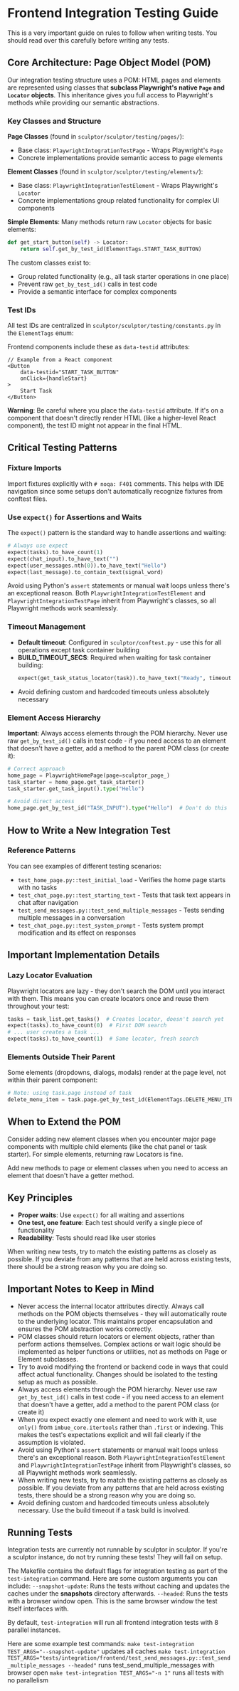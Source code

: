 # Frontend Integration Testing Guide

This is a very important guide on rules to follow when writing tests. You should read over this carefully before writing any tests.

## Core Architecture: Page Object Model (POM)

Our integration testing structure uses a POM: HTML pages and elements are represented using classes that **subclass Playwright's native `Page` and `Locator` objects**. This inheritance gives you full access to Playwright's methods while providing our semantic abstractions.

### Key Classes and Structure

**Page Classes** (found in `sculptor/sculptor/testing/pages/`):
- Base class: `PlaywrightIntegrationTestPage` - Wraps Playwright's `Page`
- Concrete implementations provide semantic access to page elements

**Element Classes** (found in `sculptor/sculptor/testing/elements/`):
- Base class: `PlaywrightIntegrationTestElement` - Wraps Playwright's `Locator`
- Concrete implementations group related functionality for complex UI components

**Simple Elements**: Many methods return raw `Locator` objects for basic elements:
```python
def get_start_button(self) -> Locator:
    return self.get_by_test_id(ElementTags.START_TASK_BUTTON)
```

The custom classes exist to:
- Group related functionality (e.g., all task starter operations in one place)
- Prevent raw `get_by_test_id()` calls in test code
- Provide a semantic interface for complex components

### Test IDs

All test IDs are centralized in `sculptor/sculptor/testing/constants.py` in the `ElementTags` enum:

Frontend components include these as `data-testid` attributes:
```tsx
// Example from a React component
<Button
    data-testid="START_TASK_BUTTON"
    onClick={handleStart}
>
    Start Task
</Button>
```

**Warning**: Be careful where you place the `data-testid` attribute. If it's on a component that doesn't directly render HTML (like a higher-level React component), the test ID might not appear in the final HTML.

## Critical Testing Patterns

### Fixture Imports

Import fixtures explicitly with `# noqa: F401` comments. This helps with IDE navigation since some setups don't automatically recognize fixtures from conftest files.

### Use `expect()` for Assertions and Waits

The `expect()` pattern is the standard way to handle assertions and waiting:

```python
# Always use expect
expect(tasks).to_have_count(1)
expect(chat_input).to_have_text("")
expect(user_messages.nth(0)).to_have_text("Hello")
expect(last_message).to_contain_text(signal_word)
```

Avoid using Python's `assert` statements or manual wait loops unless there's an exceptional reason. Both `PlaywrightIntegrationTestElement` and `PlaywrightIntegrationTestPage` inherit from Playwright's classes, so all Playwright methods work seamlessly.

### Timeout Management

- **Default timeout**: Configured in `sculptor/conftest.py` - use this for all operations except task container building
- **BUILD_TIMEOUT_SECS**: Required when waiting for task container building:
  ```python
  expect(get_task_status_locator(task)).to_have_text("Ready", timeout=BUILD_TIMEOUT_SECS * 1000)
  ```
- Avoid defining custom and hardcoded timeouts unless absolutely necessary

### Element Access Hierarchy

**Important**: Always access elements through the POM hierarchy. Never use raw `get_by_test_id()` calls in test code - if you need access to an element that doesn't have a getter, add a method to the parent POM class (or create it):
```python
# Correct approach
home_page = PlaywrightHomePage(page=sculptor_page_)
task_starter = home_page.get_task_starter()
task_starter.get_task_input().type("Hello")

# Avoid direct access
home_page.get_by_test_id("TASK_INPUT").type("Hello")  # Don't do this
```

## How to Write a New Integration Test

### Reference Patterns

You can see examples of different testing scenarios:
- `test_home_page.py::test_initial_load` - Verifies the home page starts with no tasks
- `test_chat_page.py::test_starting_text` - Tests that task text appears in chat after navigation
- `test_send_messages.py::test_send_multiple_messages` - Tests sending multiple messages in a conversation
- `test_chat_page.py::test_system_prompt` - Tests system prompt modification and its effect on responses

## Important Implementation Details

### Lazy Locator Evaluation

Playwright locators are lazy - they don't search the DOM until you interact with them. This means you can create locators once and reuse them throughout your test:

```python
tasks = task_list.get_tasks()  # Creates locator, doesn't search yet
expect(tasks).to_have_count(0)  # First DOM search
# ... user creates a task ...
expect(tasks).to_have_count(1)  # Same locator, fresh search
```

### Elements Outside Their Parent

Some elements (dropdowns, dialogs, modals) render at the page level, not within their parent component:
```python
# Note: using task.page instead of task
delete_menu_item = task.page.get_by_test_id(ElementTags.DELETE_MENU_ITEM)
```

## When to Extend the POM

Consider adding new element classes when you encounter major page components with multiple child elements (like the chat panel or task starter). For simple elements, returning raw Locators is fine.

Add new methods to page or element classes when you need to access an element that doesn't have a getter method.

## Key Principles

- **Proper waits**: Use `expect()` for all waiting and assertions
- **One test, one feature**: Each test should verify a single piece of functionality
- **Readability**: Tests should read like user stories

When writing new tests, try to match the existing patterns as closely as possible. If you deviate from any patterns that are held across existing tests, there should be a strong reason why you are doing so.

## Important Notes to Keep in Mind
- Never access the internal locator attributes directly. Always call methods on the POM objects themselves - they will automatically route to the underlying locator. This maintains proper encapsulation and ensures the POM abstraction works correctly.
- POM classes should return locators or element objects, rather than perform actions themselves. Complex actions or wait logic should be implemented as helper functions or utilities, not as methods on Page or Element subclasses.
- Try to avoid modifying the frontend or backend code in ways that could affect actual functionality. Changes should be isolated to the testing setup as much as possible.
- Always access elements through the POM hierarchy. Never use raw `get_by_test_id()` calls in test code - if you need access to an element that doesn't have a getter, add a method to the parent POM class (or create it)
- When you expect exactly one element and need to work with it, use `only()` from `imbue_core.itertools` rather than `.first` or indexing. This makes the test's expectations explicit and will fail clearly if the assumption is violated.
- Avoid using Python's `assert` statements or manual wait loops unless there's an exceptional reason. Both `PlaywrightIntegrationTestElement` and `PlaywrightIntegrationTestPage` inherit from Playwright's classes, so all Playwright methods work seamlessly.
- When writing new tests, try to match the existing patterns as closely as possible. If you deviate from any patterns that are held across existing tests, there should be a strong reason why you are doing so.
- Avoid defining custom and hardcoded timeouts unless absolutely necessary. Use the build timeout if a task build is involved.


## Running Tests

Integration tests are currently not runnable by sculptor in sculptor. If you're a sculptor instance, do not try running these tests! They will fail on setup.

The Makefile contains the default flags for integration testing as part of the `test-integration` command. Here are some custom arguments you can include:
`--snapshot-update`: Runs the tests without caching and updates the caches under the __snapshots__ directory afterwards.
`--headed`: Runs the tests with a browser window open. This is the same browser window the test itself interfaces with.

By default, `test-integration` will run all frontend integration tests with 8 parallel instances.

Here are some example test commands:
`make test-integration TEST_ARGS="--snapshot-update"` updates all caches
`make test-integration TEST_ARGS="tests/integration/frontend/test_send_messages.py::test_send_multiple_messages --headed"` runs test_send_multiple_messages with browser open
`make test-integration TEST_ARGS="-n 1"` runs all tests with no parallelism
